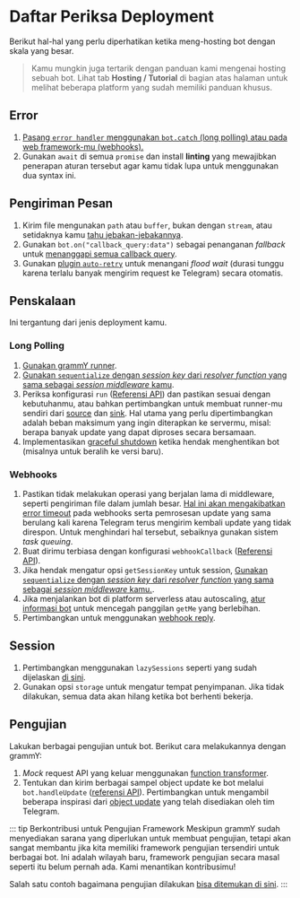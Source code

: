 # Daftar Periksa Deployment

Berikut hal-hal yang perlu diperhatikan ketika meng-hosting bot dengan skala yang besar.

> Kamu mungkin juga tertarik dengan panduan kami mengenai hosting sebuah bot.
> Lihat tab **Hosting / Tutorial** di bagian atas halaman untuk melihat beberapa platform yang sudah memiliki panduan khusus.

## Error

1. [Pasang `error handler` menggunakan `bot.catch` (long polling) atau pada web framework-mu (webhooks).](../guide/errors)
2. Gunakan `await` di semua `promise` dan install **linting** yang mewajibkan penerapan aturan tersebut agar kamu tidak lupa untuk menggunakan dua syntax ini.

## Pengiriman Pesan

1. Kirim file mengunakan `path` atau `buffer`, bukan dengan `stream`, atau setidaknya kamu [tahu jebakan-jebakannya](./transformers#penggunaan-function-transformer).
2. Gunakan `bot.on("callback_query:data")` sebagai penanganan _fallback_ untuk [menanggapi semua callback query](../plugins/keyboard#merespon-ketika-tombol-ditekan).
3. Gunakan [plugin `auto-retry`](../plugins/auto-retry) untuk menangani _flood wait_ (durasi tunggu karena terlalu banyak mengirim request ke Telegram) secara otomatis.

## Penskalaan

Ini tergantung dari jenis deployment kamu.

### Long Polling

1. [Gunakan grammY runner](../plugins/runner).
2. [Gunakan `sequentialize` dengan _session key_ dari _resolver function_ yang sama sebagai _session middleware_ kamu](./scaling#concurrency-itu-sulit).
3. Periksa konfigurasi `run` ([Referensi API](/ref/runner/run)) dan pastikan sesuai dengan kebutuhanmu, atau bahkan pertimbangkan untuk membuat runner-mu sendiri dari [source](/ref/runner/UpdateSource) dan [sink](/ref/runner/UpdateSink).
   Hal utama yang perlu dipertimbangkan adalah beban maksimum yang ingin diterapkan ke servermu, misal: berapa banyak update yang dapat diproses secara bersamaan.
4. Implementasikan [graceful shutdown](./reliability#graceful-shutdown) ketika hendak menghentikan bot (misalnya untuk beralih ke versi baru).

### Webhooks

1. Pastikan tidak melakukan operasi yang berjalan lama di middleware, seperti pengiriman file dalam jumlah besar.
   [Hal ini akan mengakibatkan error timeout](../guide/deployment-types#mengakhiri-request-webhook-tepat-waktu) pada webhooks serta pemrosesan update yang sama berulang kali karena Telegram terus mengirim kembali update yang tidak direspon.
   Untuk menghindari hal tersebut, sebaiknya gunakan sistem _task queuing_.
2. Buat dirimu terbiasa dengan konfigurasi `webhookCallback` ([Referensi API](/ref/core/webhookCallback)).
3. Jika hendak mengatur opsi `getSessionKey` untuk session, [Gunakan `sequentialize` dengan _session key_ dari _resolver function_ yang sama sebagai _session middleware_ kamu.](./scaling#concurrency-itu-sulit).
4. Jika menjalankan bot di platform serverless atau autoscaling, [atur informasi bot](/ref/core/BotConfig) untuk mencegah panggilan `getMe` yang berlebihan.
5. Pertimbangkan untuk menggunakan [webhook reply](../guide/deployment-types#webhook-reply).

## Session

1. Pertimbangkan menggunakan `lazySessions` seperti yang sudah dijelaskan [di sini](../plugins/session#lazy-sessions).
2. Gunakan opsi `storage` untuk mengatur tempat penyimpanan. Jika tidak dilakukan, semua data akan hilang ketika bot berhenti bekerja.

## Pengujian

Lakukan berbagai pengujian untuk bot.
Berikut cara melakukannya dengan grammY:

1. _Mock_ request API yang keluar menggunakan [function transformer](./transformers).
2. Tentukan dan kirim berbagai sampel object update ke bot melalui `bot.handleUpdate` ([referensi API](/ref/core/Bot#handleupdate)).
   Pertimbangkan untuk mengambil beberapa inspirasi dari [object update](https://core.telegram.org/bots/webhooks#testing-your-bot-with-updates) yang telah disediakan oleh tim Telegram.

::: tip Berkontribusi untuk Pengujian Framework
Meskipun grammY sudah menyediakan sarana yang diperlukan untuk membuat pengujian, tetapi akan sangat membantu jika kita memiliki framework pengujian tersendiri untuk berbagai bot.
Ini adalah wilayah baru, framework pengujian secara masal seperti itu belum pernah ada.
Kami menantikan kontribusimu!

Salah satu contoh bagaimana pengujian dilakukan [bisa ditemukan di sini](https://github.com/PavelPolyakov/grammy-with-tests).
:::
